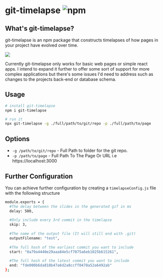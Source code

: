 # git-timelapse ![npm](https://img.shields.io/npm/v/git-timelapse)


## What's git-timelapse?

git-timelapse is an npm package that constructs timelapses of how pages in your project have evolved over time.

![](name-of-giphy.gif)

Currently git-timelapse only works for basic web pages or simple react apps. I intend to expand it further to offer some sort of support for more complex applications but there's some issues I'd need to address such as changes to the projects back-end or database schema.


## Usage

```sh
# install git-timelapse
npm i git-timelapse

# run it 
npx git-timelapse -g ./full/path/to/git/repo -p ./full/path/to/page 
```

## Options

- `-g /path/to/git/repo` - Full Path to folder for the git repo.
- `-p /path/to/page` - Full Path To The Page Or URL i.e https://localhost:3000



## Further Configuration

You can achieve further configuration by creating a `timelapseConfig.js` file with the following structure

```sh
module.exports = {
  #The delay between the slides in the generated gif in ms
  delay: 500,
  
  #Only include every 3rd commit in the timelapse
  skip: 3,
  
  #The name of the output file (It will still end with .git)
  outputFilename: "test",
  
  #The full hash of the earliest commit you want to include
  start: "0a79a4440e29aaa84e5cf7075a6eb1025b615261",
  
  #The full hash of the latest commit you want to include
  end: "fde000b6da818b47a6d2a8ccff0478a52a6492ab"
};
```
